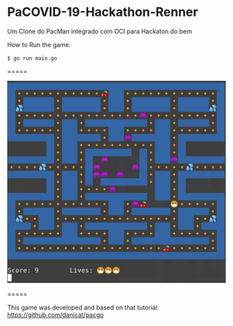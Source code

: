 # PaCOVID-19-Hackathon-Renner
Um Clone do PacMan integrado com OCI para Hackaton do bem


How to Run the game: 
```
$ go run main.go
```

=====

![image_001](./image_001.png)


=====

This game was developed and based on that tutorial: https://github.com/danicat/pacgo
